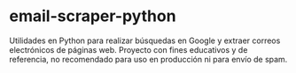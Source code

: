 # email-scraper-python
Utilidades en Python para realizar búsquedas en Google y extraer correos electrónicos de páginas web. Proyecto con fines educativos y de referencia, no recomendado para uso en producción ni para envío de spam.
